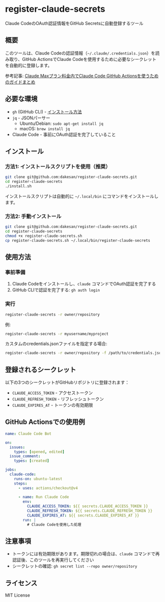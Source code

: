 # register-claude-secrets

Claude CodeのOAuth認証情報をGitHub Secretsに自動登録するツール

## 概要

このツールは、Claude Codeの認証情報（`~/.claude/.credentials.json`）を読み取り、GitHub ActionsでClaude Codeを使用するために必要なシークレットを自動的に登録します。

参考記事: [Claude Maxプラン料金内でClaude Code GitHub Actionsを使うためのガイドまとめ](https://qiita.com/akira_funakoshi/items/e101a4e3ac9844e7b313)

## 必要な環境

- `gh` (GitHub CLI) - [インストール方法](https://cli.github.com/)
- `jq` - JSONパーサー
  - Ubuntu/Debian: `sudo apt-get install jq`
  - macOS: `brew install jq`
- Claude Code - 事前にOAuth認証を完了していること

## インストール

### 方法1: インストールスクリプトを使用（推奨）

```bash
git clone git@github.com:dakesan/register-claude-secrets.git
cd register-claude-secrets
./install.sh
```

インストールスクリプトは自動的に `~/.local/bin` にコマンドをインストールします。

### 方法2: 手動インストール

```bash
git clone git@github.com:dakesan/register-claude-secrets.git
cd register-claude-secrets
chmod +x register-claude-secrets.sh
cp register-claude-secrets.sh ~/.local/bin/register-claude-secrets
```

## 使用方法

### 事前準備

1. Claude Codeをインストールし、`claude` コマンドでOAuth認証を完了する
2. GitHub CLIで認証を完了する: `gh auth login`

### 実行

```bash
register-claude-secrets -r owner/repository
```

例:
```bash
register-claude-secrets -r myusername/myproject
```

カスタムのcredentials.jsonファイルを指定する場合:
```bash
register-claude-secrets -r owner/repository -f /path/to/credentials.json
```

## 登録されるシークレット

以下の3つのシークレットがGitHubリポジトリに登録されます：

- `CLAUDE_ACCESS_TOKEN` - アクセストークン
- `CLAUDE_REFRESH_TOKEN` - リフレッシュトークン
- `CLAUDE_EXPIRES_AT` - トークンの有効期限

## GitHub Actionsでの使用例

```yaml
name: Claude Code Bot

on:
  issues:
    types: [opened, edited]
  issue_comment:
    types: [created]

jobs:
  claude-code:
    runs-on: ubuntu-latest
    steps:
      - uses: actions/checkout@v4
      
      - name: Run Claude Code
        env:
          CLAUDE_ACCESS_TOKEN: ${{ secrets.CLAUDE_ACCESS_TOKEN }}
          CLAUDE_REFRESH_TOKEN: ${{ secrets.CLAUDE_REFRESH_TOKEN }}
          CLAUDE_EXPIRES_AT: ${{ secrets.CLAUDE_EXPIRES_AT }}
        run: |
          # Claude Codeを使用した処理
```

## 注意事項

- トークンには有効期限があります。期限切れの場合は、`claude` コマンドで再認証後、このツールを再実行してください
- シークレットの確認: `gh secret list --repo owner/repository`

## ライセンス

MIT License